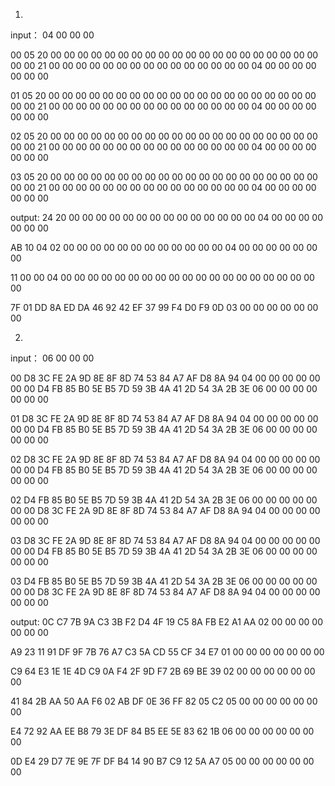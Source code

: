 1.
input：
04 00 00 00

00
05 20 00 00 00 00 00 00
00 00 00 00 00 00 00 00
00 00 00 00 00 00 00 00
21 00 00 00 00 00 00 00
00 00 00 00 00 00 00 00
04 00 00 00 00 00 00 00

01
05 20 00 00 00 00 00 00
00 00 00 00 00 00 00 00
00 00 00 00 00 00 00 00
21 00 00 00 00 00 00 00
00 00 00 00 00 00 00 00
04 00 00 00 00 00 00 00

02
05 20 00 00 00 00 00 00
00 00 00 00 00 00 00 00
00 00 00 00 00 00 00 00
21 00 00 00 00 00 00 00
00 00 00 00 00 00 00 00
04 00 00 00 00 00 00 00

03
05 20 00 00 00 00 00 00
00 00 00 00 00 00 00 00
00 00 00 00 00 00 00 00
21 00 00 00 00 00 00 00
00 00 00 00 00 00 00 00
04 00 00 00 00 00 00 00

output:
24 20 00 00 00 00 00 00
00 00 00 00 00 00 00 00
04 00 00 00 00 00 00 00

AB 10 04 02 00 00 00 00
00 00 00 00 00 00 00 00
04 00 00 00 00 00 00 00

11 00 00 04 00 00 00 00
00 00 00 00 00 00 00 00
00 00 00 00 00 00 00 00

7F 01 DD 8A ED DA 46 92
42 EF 37 99 F4 D0 F9 0D
03 00 00 00 00 00 00 00

2.
input：
06 00 00 00

00
D8 3C FE 2A 9D 8E 8F 8D
74 53 84 A7 AF D8 8A 94
04 00 00 00 00 00 00 00
D4 FB 85 B0 5E B5 7D 59
3B 4A 41 2D 54 3A 2B 3E
06 00 00 00 00 00 00 00

01
D8 3C FE 2A 9D 8E 8F 8D
74 53 84 A7 AF D8 8A 94
04 00 00 00 00 00 00 00
D4 FB 85 B0 5E B5 7D 59
3B 4A 41 2D 54 3A 2B 3E
06 00 00 00 00 00 00 00

02
D8 3C FE 2A 9D 8E 8F 8D
74 53 84 A7 AF D8 8A 94
04 00 00 00 00 00 00 00
D4 FB 85 B0 5E B5 7D 59
3B 4A 41 2D 54 3A 2B 3E
06 00 00 00 00 00 00 00

02
D4 FB 85 B0 5E B5 7D 59
3B 4A 41 2D 54 3A 2B 3E
06 00 00 00 00 00 00 00
D8 3C FE 2A 9D 8E 8F 8D
74 53 84 A7 AF D8 8A 94
04 00 00 00 00 00 00 00

03
D8 3C FE 2A 9D 8E 8F 8D
74 53 84 A7 AF D8 8A 94
04 00 00 00 00 00 00 00
D4 FB 85 B0 5E B5 7D 59
3B 4A 41 2D 54 3A 2B 3E
06 00 00 00 00 00 00 00

03
D4 FB 85 B0 5E B5 7D 59
3B 4A 41 2D 54 3A 2B 3E
06 00 00 00 00 00 00 00
D8 3C FE 2A 9D 8E 8F 8D
74 53 84 A7 AF D8 8A 94
04 00 00 00 00 00 00 00

output:
0C C7 7B 9A C3 3B F2 D4
4F 19 C5 8A FB E2 A1 AA
02 00 00 00 00 00 00 00

A9 23 11 91 DF 9F 7B 76
A7 C3 5A CD 55 CF 34 E7
01 00 00 00 00 00 00 00

C9 64 E3 1E 1E 4D C9 0A
F4 2F 9D F7 2B 69 BE 39
02 00 00 00 00 00 00 00

41 84 2B AA 50 AA F6 02
AB DF 0E 36 FF 82 05 C2
05 00 00 00 00 00 00 00

E4 72 92 AA EE B8 79 3E
DF 84 B5 EE 5E 83 62 1B
06 00 00 00 00 00 00 00

0D E4 29 D7 7E 9E 7F DF
B4 14 90 B7 C9 12 5A A7
05 00 00 00 00 00 00 00
